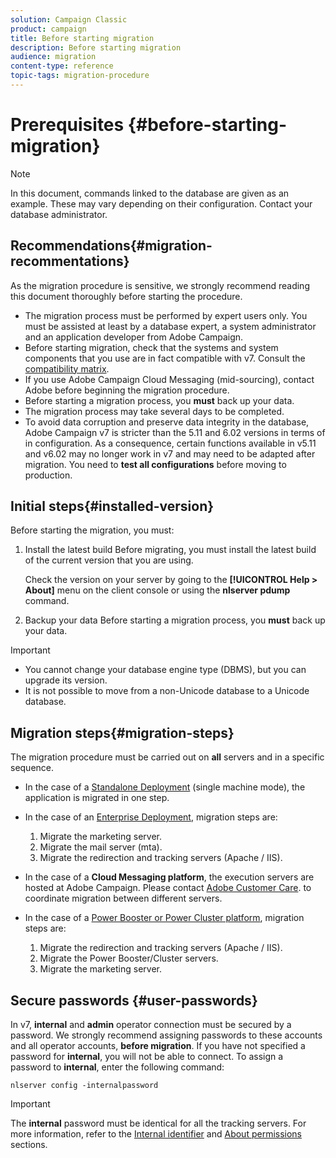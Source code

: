 ```yaml
---
solution: Campaign Classic
product: campaign
title: Before starting migration
description: Before starting migration
audience: migration
content-type: reference
topic-tags: migration-procedure
---
```


# Prerequisites {#before-starting-migration}

>[!NOTE]
>
>In this document, commands linked to the database are given as an example. These may vary depending on their configuration. Contact your database administrator.

## Recommendations{#migration-recommentations}

As the migration procedure is sensitive, we strongly recommend reading this document thoroughly before starting the procedure.

* The migration process must be performed by expert users only. You must be assisted at least by a database expert, a system administrator and an application developer from Adobe Campaign.
* Before starting migration, check that the systems and system components that you use are in fact compatible with v7. Consult the [compatibility matrix](../../rn/using/compatibility-matrix.md).
* If you use Adobe Campaign Cloud Messaging (mid-sourcing), contact Adobe before beginning the migration procedure.
* Before starting a migration process, you **must** back up your data.
* The migration process may take several days to be completed.
* To avoid data corruption and preserve data integrity in the database, Adobe Campaign v7 is stricter than the 5.11 and 6.02 versions in terms of in configuration. As a consequence, certain functions available in v5.11 and v6.02 may no longer work in v7 and may need to be adapted after migration. You need to **test all configurations** before moving to production.

## Initial steps{#installed-version}

Before starting the migration, you must:

1. Install the latest build
    Before migrating, you must install the latest build of the current version that you are using.
    
    Check the version on your server by going to the **[!UICONTROL Help > About]** menu on the client console or using the **nlserver pdump** command.

1. Backup your data
    Before starting a migration process, you **must** back up your data.

>[!IMPORTANT]
>
>* You cannot change your database engine type (DBMS), but you can upgrade its version.
>* It is not possible to move from a non-Unicode database to a Unicode database.

## Migration steps{#migration-steps}

The migration procedure must be carried out on **all** servers and in a specific sequence.

* In the case of a [Standalone Deployment](../../installation/using/standalone-deployment.md) (single machine mode), the application is migrated in one step.
* In the case of an [Enterprise Deployment](../../installation/using/enterprise-deployment.md), migration steps are:

    1. Migrate the marketing server. 
    1. Migrate the mail server (mta).
    1. Migrate the redirection and tracking servers (Apache / IIS).

* In the case of a **Cloud Messaging platform**, the execution servers are hosted at Adobe Campaign. Please contact [Adobe Customer Care](https://helpx.adobe.com/enterprise/admin-guide.html/enterprise/using/support-for-experience-cloud.ug.html). to coordinate migration between different servers.
* In the case of a [Power Booster or Power Cluster platform](../../installation/using/power-booster-and-power-cluster.md), migration steps are:

    1. Migrate the redirection and tracking servers (Apache / IIS).
    1. Migrate the Power Booster/Cluster servers.
    1. Migrate the marketing server.

## Secure passwords {#user-passwords}

In v7, **internal** and **admin** operator connection must be secured by a password. We strongly recommend assigning passwords to these accounts and all operator accounts, **before migration**. If you have not specified a password for **internal**, you will not be able to connect. To assign a password to **internal**, enter the following command:

```
nlserver config -internalpassword
```

>[!IMPORTANT]
>
>The **internal** password must be identical for all the tracking servers. For more information, refer to the [Internal identifier](../../installation/using/campaign-server-configuration.md#internal-identifier) and [About permissions](../../platform/using/access-management.md#about-permissions) sections.

